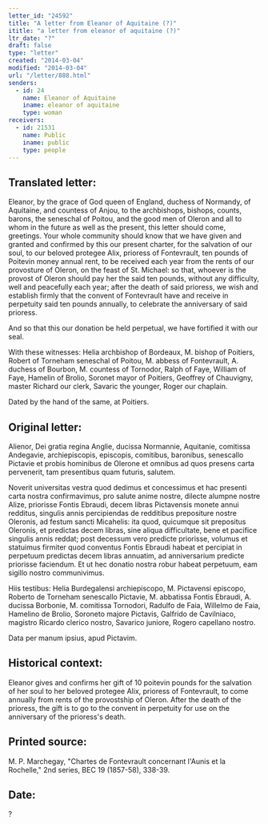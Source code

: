 ```yaml
---
letter_id: "24592"
title: "A letter from Eleanor of Aquitaine (?)"
ititle: "a letter from eleanor of aquitaine (?)"
ltr_date: "?"
draft: false
type: "letter"
created: "2014-03-04"
modified: "2014-03-04"
url: "/letter/888.html"
senders:
  - id: 24
    name: Eleanor of Aquitaine
    iname: eleanor of aquitaine
    type: woman
receivers:
  - id: 21531
    name: Public
    iname: public
    type: people
---
```

<h2> Translated letter:</h2>Eleanor, by the grace of God queen of England, duchess of Normandy, of Aquitaine, and countess of Anjou, to the archbishops, bishops, counts, barons, the seneschal of Poitou, and the good men of Oleron and all to whom in the future as well as the present, this letter should come, greetings.  Your whole community should know that we have given and granted and confirmed by this our present charter, for the salvation of our soul, to our beloved protegee Alix, prioress of Fontevrault, ten pounds of Poitevin money annual rent, to be received each year from the rents of our provosture of Oleron, on the feast of St. Michael:  so that, whoever is the provost of Oleron should pay her the said ten pounds, without any difficulty, well and peacefully each year; after the death of said prioress, we wish and establish firmly that the convent of Fontevrault have and receive in perpetuity said ten pounds annually, to celebrate the anniversary of said prioress.  

And so that this our donation be held perpetual, we have fortified it with our seal.

With these witnesses:  Helia archbishop of Bordeaux, M. bishop of Poitiers, Robert of Torneham seneschal of Poitou, M. abbess of Fontevrault, A. duchess of Bourbon, M. countess of Tornodor, Ralph of Faye, William of Faye, Hamelin of Brolio, Soronet mayor of Poitiers, Geoffrey of Chauvigny, master Richard our clerk, Savaric the younger, Roger our chaplain.

Dated by the hand of the same, at Poitiers.


<h2 class="mt-4"> Original letter:</h2>Alienor, Dei gratia regina Anglie, ducissa Normannie, Aquitanie, comitissa Andegavie, archiepiscopis, episcopis, comitibus, baronibus, senescallo Pictavie et probis hominibus de Olerone et omnibus ad quos presens carta pervenerit, tam presentibus quam futuris, salutem.

Noverit universitas vestra quod dedimus et concessimus et hac presenti carta nostra confirmavimus, pro salute anime nostre, dilecte alumpne nostre Alize, priorisse Fontis Ebraudi, decem libras Pictavensis monete annui redditus, singulis annis percipiendas de redditibus prepositure nostre Oleronis, ad festum sancti Micahelis:  ita quod, quicumque sit prepositus Oleronis, et predictas decem libras, sine aliqua difficultate, bene et pacifice singulis annis reddat; post decessum vero predicte priorisse, volumus et statuimus firmiter quod conventus Fontis Ebraudi habeat et percipiat in perpetuum predictas decem libras annuatim, ad anniversarium predicte priorisse faciendum.  Et ut hec donatio nostra robur habeat perpetuum, eam sigillo nostro communivimus.

Hiis testibus:  Helia Burdegalensi archiepiscopo, M. Pictavensi episcopo, Roberto de Torneham senescallo Pictavie, M. abbatissa Fontis Ebraudi, A. ducissa Borbonie, M. comitissa Tornodori, Radulfo de Faia, Willelmo de Faia, Hamelino de Brolio, Soroneto majore Pictavis, Galfrido de Cavilniaco, magistro Ricardo clerico nostro, Savarico juniore, Rogero capellano nostro.

Data per manum ipsius, apud Pictavim.


<h2 class="mt-4"> Historical context:</h2>Eleanor gives and confirms her gift of 10 poitevin pounds for the salvation of her soul to her beloved protegee Alix, prioress of Fontevrault, to come annually from rents of the provostship of Oleron.  After the death of the prioress, the gift is to go to the convent in perpetuity for use on the anniversary of the prioress's death.
<h2 class="mt-4"> Printed source:</h2>M. P. Marchegay, "Chartes de Fontevrault concernant l'Aunis et la Rochelle," 2nd series, BEC 19 (1857-58), 338-39.
<h2 class="mt-4"> Date:</h2>?